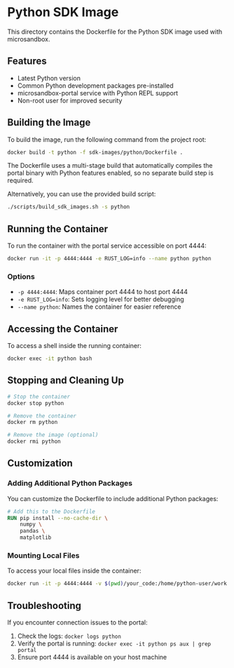 # Python SDK Image

This directory contains the Dockerfile for the Python SDK image used with microsandbox.

## Features

- Latest Python version
- Common Python development packages pre-installed
- microsandbox-portal service with Python REPL support
- Non-root user for improved security

## Building the Image

To build the image, run the following command from the project root:

```bash
docker build -t python -f sdk-images/python/Dockerfile .
```

The Dockerfile uses a multi-stage build that automatically compiles the portal binary with Python features enabled, so no separate build step is required.

Alternatively, you can use the provided build script:

```bash
./scripts/build_sdk_images.sh -s python
```

## Running the Container

To run the container with the portal service accessible on port 4444:

```bash
docker run -it -p 4444:4444 -e RUST_LOG=info --name python python
```

### Options

- `-p 4444:4444`: Maps container port 4444 to host port 4444
- `-e RUST_LOG=info`: Sets logging level for better debugging
- `--name python`: Names the container for easier reference

## Accessing the Container

To access a shell inside the running container:

```bash
docker exec -it python bash
```

## Stopping and Cleaning Up

```bash
# Stop the container
docker stop python

# Remove the container
docker rm python

# Remove the image (optional)
docker rmi python
```

## Customization

### Adding Additional Python Packages

You can customize the Dockerfile to include additional Python packages:

```dockerfile
# Add this to the Dockerfile
RUN pip install --no-cache-dir \
    numpy \
    pandas \
    matplotlib
```

### Mounting Local Files

To access your local files inside the container:

```bash
docker run -it -p 4444:4444 -v $(pwd)/your_code:/home/python-user/work --name python python
```

## Troubleshooting

If you encounter connection issues to the portal:

1. Check the logs: `docker logs python`
2. Verify the portal is running: `docker exec -it python ps aux | grep portal`
3. Ensure port 4444 is available on your host machine
